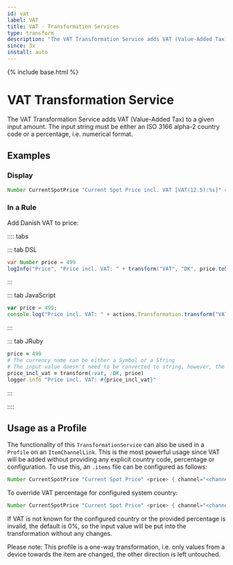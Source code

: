 ```yaml
---
id: vat
label: VAT
title: VAT - Transformation Services
type: transform
description: "The VAT Transformation Service adds VAT (Value-Added Tax) to a given input amount."
since: 3x
install: auto
---
```


<!-- Attention authors: Do not edit directly. Please add your changes to the appropriate source repository -->

{% include base.html %}

# VAT Transformation Service

The VAT Transformation Service adds VAT (Value-Added Tax) to a given input amount.
The input string must be either an ISO 3166 alpha-2 country code or a percentage, i.e. numerical format.

## Examples

### Display

```java
Number CurrentSpotPrice "Current Spot Price incl. VAT [VAT(12.5):%s]" <price>
```

### In a Rule

Add Danish VAT to price:

:::: tabs

::: tab DSL

```java
var Number price = 499
logInfo("Price", "Price incl. VAT: " + transform("VAT", "DK", price.toString))
```

:::

::: tab JavaScript

```javascript
var price = 499;
console.log("Price incl. VAT: " + actions.Transformation.transform("VAT", "DK", price.toString()));
```

:::

::: tab JRuby

```ruby
price = 499
# The currency name can be either a Symbol or a String
# The input value doesn't need to be converted to string, however, the return value is a String
price_incl_vat = transform(:vat, :DK, price)
logger.info "Price incl. VAT: #{price_incl_vat}"
```

:::

::::

## Usage as a Profile

The functionality of this `TransformationService` can also be used in a `Profile` on an `ItemChannelLink`.
This is the most powerful usage since VAT will be added without providing any explicit country code, percentage or configuration.
To use this, an `.items` file can be configured as follows:

```java
Number CurrentSpotPrice "Current Spot Price" <price> { channel="<channelUID>" [profile="transform:VAT"] }
```

To override VAT percentage for configured system country:

```java
Number CurrentSpotPrice "Current Spot Price" <price> { channel="<channelUID>" [profile="transform:VAT", percentage="12.5"] }
```

If VAT is not known for the configured country or the provided percentage is invalid, the default is 0%, so the input value will be put into the transformation without any changes.

Please note: This profile is a one-way transformation, i.e. only values from a device towards the item are changed, the other direction is left untouched.
